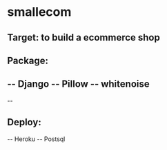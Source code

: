 # smallecom

## Target: to build a ecommerce shop 

## Package:

-- Django
-- Pillow
-- whitenoise
-- 
-- 

## Deploy:

-- Heroku
-- Postsql

